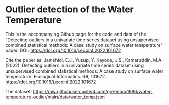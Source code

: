 # Outlier detection of the Water Temperature
This is the accompanying Github page for the code and data of the "Detecting outliers in a univariate time series dataset using unsupervised combined statistical methods: A case study on surface water temperature" paper. DOI: https://doi.org/10.1016/j.ecoinf.2022.101672

Cite the paper as: Jamshidi, E.J., Yusup, Y. Kayode, J.S., Kamaruddin, M.A. (2022), Detecting outliers in a univariate time series dataset using unsupervised combined statistical methods: A case study on surface water temperature. Ecological Informatics. 69, 101672. https://doi.org/10.1016/j.ecoinf.2022.101672

The dataset: https://raw.githubusercontent.com/greenbox1986/water-temperature-outlier/main/data/water_temp.json

